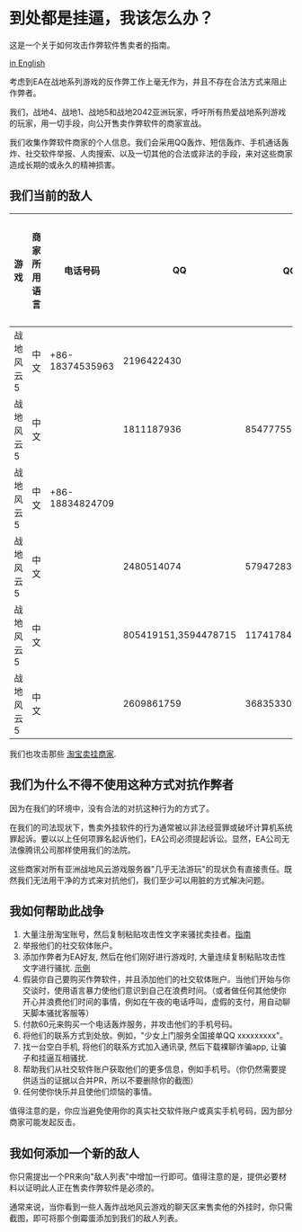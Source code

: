 # 到处都是挂逼，我该怎么办？

这是一个关于如何攻击作弊软件售卖者的指南。

[in English](./README.md)

考虑到EA在战地系列游戏的反作弊工作上毫无作为，并且不存在合法方式来阻止作弊者。

我们，战地4、战地1、战地5和战地2042亚洲玩家，呼吁所有热爱战地系列游戏的玩家，用一切手段，向公开售卖作弊软件的商家宣战。

我们收集作弊软件商家的个人信息。我们会采用QQ轰炸、短信轰炸、手机通话轰炸、社交软件举报、人肉搜索、以及一切其他的合法或非法的手段，来对这些商家造成长期的或永久的精神损害。

## 我们当前的敌人

|游戏      |商家所用语言|电话号码       |QQ        |QQ群组    |微信  |百度云网盘|作弊软件售卖证明   |
|----------|------------|---------------|----------|----------|------|----------|-------------------|
|战地风云 5|中文        |+86-18374535963|2196422430|          |      |qsesqw    |[link](proof/1.png)|
|战地风云 5|中文        |               |1811187936|854777552,481940892|a4055200||[1](proof/714.1.png) [2](proof/714.2.png) [3](proof/714.3.png)[4](proof/714.4.jpg)|
|战地风云 5|中文        |+86-18834824709|          |          |      |          |[link](proof/630.png)|
|战地风云 5|中文        |               |2480514074|579472830 |      |          |[link](proof/2.png)|
|战地风云 5|中文        |     |805419151,3594478715|117417842 |      |          |[3](proof/3.jpg) [4](proof/4.png) [5](proof/5.png) [6](proof/6.png)|
|战地风云 5|中文        |               |2609861759|368353301 |      |          |[1](proof/01cec8c69436.png) [2](proof/0d5c3ce63d1f.png) [3](proof/290a00951aec.png) [4](proof/7203c3a2271d.png) [5](proof/be53d32fc772.jpg) [6](proof/ef8671d2497a.png) [7](proof/febfb3b72d6c.png)|

我们也攻击那些 [淘宝卖挂商家](proof/taobao.png).

## 我们为什么不得不使用这种方式对抗作弊者

因为在我们的环境中，没有合法的对抗这种行为的方式了。

在我们的司法现状下，售卖外挂软件的行为通常被以非法经营罪或破坏计算机系统罪起诉。要以以上任何项罪名起诉他们，EA公司必须提起诉讼。显然，EA公司无法像腾讯公司那样使用我们的法院。

这些商家对所有亚洲战地风云游戏服务器"几乎无法游玩"的现状负有直接责任。既然我们无法用干净的方式来对抗他们，我们至少可以用脏的方式解决问题。

## 我如何帮助此战争

1. 大量注册淘宝账号，然后复制粘贴攻击性文字来骚扰卖挂者。[指南](taobao-howto.md)
1. 举报他们的社交软体账户。
1. 添加作弊者为EA好友, 然后在他们刚好进行游戏时, 大量连续复制粘贴攻击性文字进行骚扰. [示例](taobao-howto.md)
1. 假装你自己要购买作弊软件，并且添加他们的社交软体账户。当他们开始与你交谈时，使用语言暴力使他们意识到自己在浪费时间。（或者做任何其他使你开心并浪费他们时间的事情，例如在午夜的电话呼叫，虚假的支付，用自动聊天脚本骚扰客服等）
1. 付款60元来购买一个电话轰炸服务，并攻击他们的手机号码。
1. 将他们的联系方式到处放。例如，"少女上门服务全国接单QQ xxxxxxxxx"。
1. 找一台空白手机, 将他们的联系方式加入通讯录, 然后下载裸聊诈骗app, 让骗子和挂逼互相骚扰.
1. 帮助我们从社交软件账户获取他们的更多信息，例如手机号。（你仍然需要提供适当的证据以合并PR，所以不要删除你的截图）
1. 任何使你快乐并且使他们烦恼的事情。

值得注意的是，你应当避免使用你的真实社交软件账户或真实手机号码，因为部分商家可能发起反击。

## 我如何添加一个新的敌人

你只需提出一个PR来向"敌人列表"中增加一行即可。值得注意的是，提供必要材料以证明此人正在售卖作弊软件是必须的。

通常来说，当你看到一些人轰炸战地风云游戏的聊天区来售卖他的外挂时，你只需截图，即可将那个倒霉蛋添加到我们的敌人列表。


